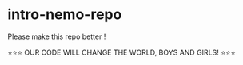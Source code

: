 ﻿# intro-nemo-repo
Please make this repo better !

⭐⭐⭐ OUR CODE WILL CHANGE THE WORLD, BOYS AND GIRLS! ⭐⭐⭐